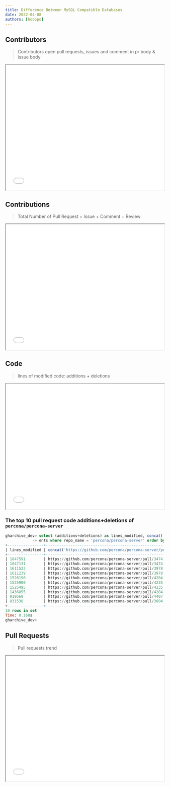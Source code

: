 ```yaml
---
title: Difference Between MySQL Compatible Databases
date: 2022-04-08
authors: [hooopo]
---
```



## Contributors

> Contributors open pull requests, issues and comment in pr body & issue body

<iframe width="100%" height="400" src="/charts/tidb-vs-mysql-compatible-databases-contributor.html?theme=vintage&v=3"></iframe>

<!--truncate-->

## Contributions
> Total Number of Pull Request + Issue + Comment + Review

<iframe width="100%" height="400" src="/charts/tidb-vs-mysql-compatible-databases-contribution.html?theme=vintage&v=3"></iframe>


## Code
> lines of modified code: additions + deletions

<iframe width="100%" height="400" src="/charts/tidb-vs-mysql-compatible-databases-code.html?theme=vintage&v=3"></iframe>


### The top 10 pull request code additions+deletions of `percona/percona-server`

```sql
gharchive_dev> select (additions+deletions) as lines_modified, concat('https://github.com/percona/percona-server/pull/', number) from github_ev
            -> ents where repo_name = 'percona/percona-server' order by lines_modified desc limit 10;
+----------------+-------------------------------------------------------------------+
| lines_modified | concat('https://github.com/percona/percona-server/pull/', number) |
+----------------+-------------------------------------------------------------------+
| 1847591        | https://github.com/percona/percona-server/pull/3474               |
| 1847131        | https://github.com/percona/percona-server/pull/3474               |
| 1611523        | https://github.com/percona/percona-server/pull/3978               |
| 1611239        | https://github.com/percona/percona-server/pull/3978               |
| 1526190        | https://github.com/percona/percona-server/pull/4204               |
| 1525900        | https://github.com/percona/percona-server/pull/4235               |
| 1525495        | https://github.com/percona/percona-server/pull/4235               |
| 1436855        | https://github.com/percona/percona-server/pull/4204               |
| 919569         | https://github.com/percona/percona-server/pull/4407               |
| 831538         | https://github.com/percona/percona-server/pull/3604               |
+----------------+-------------------------------------------------------------------+
10 rows in set
Time: 0.168s
gharchive_dev>
```


## Pull Requests
> Pull requests trend

<iframe width="100%" height="400" src="/charts/tidb-vs-mysql-compatible-databases-pull-request.html?theme=vintage&v=3"></iframe>
